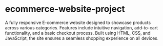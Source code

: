# ecommerce-website-project
A fully responsive E-commerce website designed to showcase products across various categories. Features include intuitive navigation, add-to-cart functionality, and a basic checkout process. Built using HTML, CSS, and JavaScript, the site ensures a seamless shopping experience on all devices.
